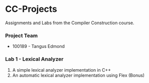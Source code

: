 # CC-Projects
Assignments and Labs from the Compiler Construction course.

### Project Team
  * 100189 - Tangus Edmond

### Lab 1 - Lexical Analyzer
1) A simple lexical analyzer implementation in C++
2) An automatic lexical analyzer implementation using Flex (Bonus)
